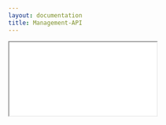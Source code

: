 ```yaml
---
layout: documentation
title: Management-API
---
```


<iframe src="../../rest-api/targetfilters-api-guide.html"></iframe>

